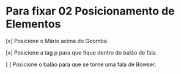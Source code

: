 # Para fixar 02 Posicionamento de Elementos

  [x] Posicione o Mário acima do Goomba.

  [x] Posicione a tag p para que fique dentro do balão de fala.

  [ ] Posicione o balão para que se torne uma fala de Bowser.